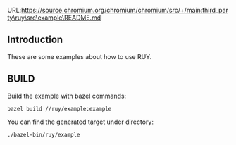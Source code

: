 URL:https://source.chromium.org/chromium/chromium/src/+/main:third_party\ruy\src\example\README.md
## Introduction

These are some examples about how to use RUY.

## BUILD

Build the example with bazel commands:
```
bazel build //ruy/example:example
```
You can find the generated target under directory:
```
./bazel-bin/ruy/example
```
